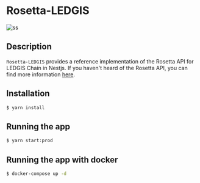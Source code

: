 # Rosetta-LEDGIS

![ss](https://camo.githubusercontent.com/6c78fb89dc59628336d6835c97ec6353ca6126f1cb01f2d4e33a01f8fcac5d29/68747470733a2f2f7777772e726f73657474612d6170692e6f72672f696d672f726f73657474615f6865616465722e706e67)

## Description

`Rosetta-LEDGIS` provides a reference implementation of the Rosetta API for LEDGIS Chain in Nestjs. If you haven't heard of the Rosetta API, you can find more information [here](https://www.rosetta-api.org/docs/welcome.html).

## Installation

```bash
$ yarn install
```

## Running the app

```bash
$ yarn start:prod
```

## Running the app with docker

```bash
$ docker-compose up -d
```
